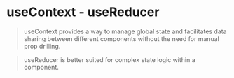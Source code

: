 # useContext - useReducer

> useContext provides a way to manage global state and facilitates data sharing between different components without the need for manual prop drilling.

> useReducer is better suited for complex state logic within a component.